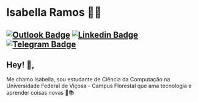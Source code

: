 # Isabella Ramos :woman_technologist:
[![Outlook Badge](https://img.shields.io/badge/-Email-3871c1?style=flat-square&logo=Gmail&logoColor=white&link=mailto:isabellamenezesramos@outlook.com)](mailto:isabellamenezesramos@outlook.com)
[![Linkedin Badge](https://img.shields.io/badge/-LinkedIn-blue?style=flat-square&logo=Linkedin&logoColor=white&link=https://www.linkedin.com/in/isabella-ramos-550319153/)](https://www.linkedin.com/in/isabella-ramos-550319153/)
[![Telegram Badge](https://img.shields.io/badge/-Telegram-1ca0f1?style=flat-square&labelColor=1ca0f1&logo=telegram&logoColor=white&link=https://t.me/isabellazramos)](https://t.me/isabellazramos)
---

## Hey! 👋,           
Me chamo Isabella, sou estudante de Ciência da Computação na Universidade Federal de Viçosa - Campus Florestal que ama tecnologia e aprender coisas novas :orange_heart::books:

